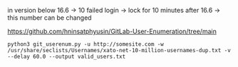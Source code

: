 in version below 16.6 -> 10 failed login -> lock for 10 minutes
after 16.6 -> this number can be changed 


https://github.com/hninsatphyusin/GitLab-User-Enumeration/tree/main

```
python3 git_userenum.py -u http://somesite.com -w /usr/share/seclists/Usernames/xato-net-10-million-usernames-dup.txt -v --delay 60.0 --output valid_users.txt
```


